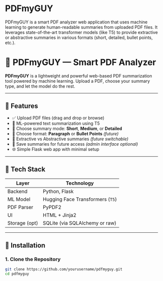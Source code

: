 # PDFmyGUY
PDFmyGUY is a smart PDF analyzer web application that uses machine learning to generate human-readable summaries from uploaded PDF files. It leverages state-of-the-art transformer models (like T5) to provide extractive or abstractive summaries in various formats (short, detailed, bullet points, etc.).
# 📄 PDFmyGUY — Smart PDF Analyzer

**PDFmyGUY** is a lightweight and powerful web-based PDF summarization tool powered by machine learning. Upload a PDF, choose your summary type, and let the model do the rest.

---

## 🚀 Features

- ✅ Upload PDF files (drag and drop or browse)
- 🧠 ML-powered text summarization using T5
- 📏 Choose summary mode: **Short**, **Medium**, or **Detailed**
- 📝 Choose format: **Paragraph** or **Bullet Points** *(future)*
- 🔄 Extractive vs Abstractive summaries *(future switchable)*
- 💾 Save summaries for future access *(admin interface optional)*
- 🌐 Simple Flask web app with minimal setup

---

## 🧰 Tech Stack

| Layer         | Technology                           |
|---------------|---------------------------------------|
| Backend       | Python, Flask                         |
| ML Model      | Hugging Face Transformers (`T5`)      |
| PDF Parser    | PyPDF2                                |
| UI            | HTML + Jinja2                         |
| Storage (opt) | SQLite (via SQLAlchemy or raw)        |

---

## 🔧 Installation

### 1. Clone the Repository

```bash
git clone https://github.com/yourusername/pdfmyguy.git
cd pdfmyguy
